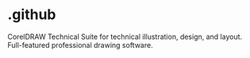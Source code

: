 # .github
CorelDRAW Technical Suite for technical illustration, design, and layout. Full-featured professional drawing software.
